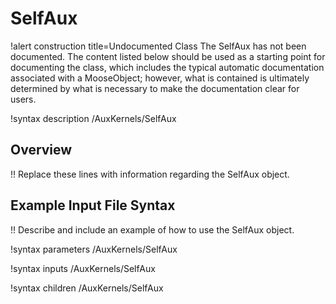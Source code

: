 # SelfAux

!alert construction title=Undocumented Class
The SelfAux has not been documented. The content listed below should be used as a starting point for
documenting the class, which includes the typical automatic documentation associated with a
MooseObject; however, what is contained is ultimately determined by what is necessary to make the
documentation clear for users.

!syntax description /AuxKernels/SelfAux

## Overview

!! Replace these lines with information regarding the SelfAux object.

## Example Input File Syntax

!! Describe and include an example of how to use the SelfAux object.

!syntax parameters /AuxKernels/SelfAux

!syntax inputs /AuxKernels/SelfAux

!syntax children /AuxKernels/SelfAux
